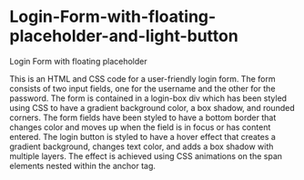 # Login-Form-with-floating-placeholder-and-light-button
Login Form with floating placeholder

This is an HTML and CSS code for a user-friendly login  form. The form consists of two input fields, one for the username and the other for the password. The form is contained in a login-box div which has been styled using CSS to have a gradient background color, a box shadow, and rounded corners. The form fields have been styled to have a bottom border that changes color and moves up when the field is in focus or has content entered. The login button is styled to have a hover effect that creates a gradient background, changes text color, and adds a box shadow with multiple layers. The effect is achieved using CSS animations on the span elements nested within the anchor tag.

